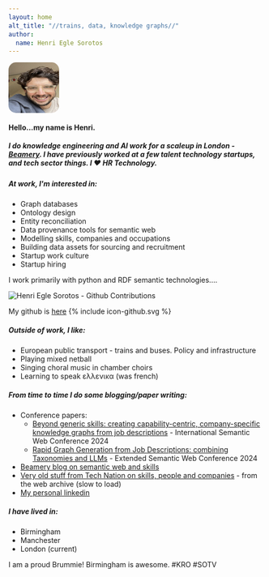 ```yaml
---
layout: home
alt_title: "//trains, data, knowledge graphs//"
author:
  name: Henri Egle Sorotos
---
```

<img src="media/about.png" alt="Henri Egle Sorotos" width="100" height="100" style="display: block; margin: 5px left; border-radius: 15px;"/>

#### Hello...my name is Henri. 

##### I do knowledge engineering and AI work for a scaleup in London - [Beamery](https://www.beamery.com/). I have previously worked at a few talent technology startups, and tech sector things. I ❤️ HR Technology. 

##### At work, I'm interested in:

- Graph databases 
- Ontology design 
- Entity reconciliation
- Data provenance tools for semantic web 
- Modelling skills, companies and occupations
- Building data assets for sourcing and recruitment
- Startup work culture
- Startup hiring

I work primarily with python and RDF semantic technologies....

<img src="https://ghchart.rshah.org/F75725/henrieglesorotos" alt="Henri Egle Sorotos - Github Contributions"/>

My github is [here](https://github.com/henrieglesorotos)
<span class="icon icon--twitter">{% include icon-github.svg %}</span>

##### Outside of work, I like:

- European public transport - trains and buses. Policy and infrastructure
- Playing mixed netball
- Singing choral music in chamber choirs
- Learning to speak  ελλενικα (was french)

##### From time to time I do some blogging/paper writing:

- Conference papers:
  - [Beyond generic skills: creating capability-centric, company-specific knowledge graphs from job descriptions](https://ceur-ws.org/Vol-3828/paper42.pdf) - International Semantic Web Conference 2024
  - [Rapid Graph Generation from Job Descriptions: combining Taxonomies and LLMs](https://2024.eswc-conferences.org/wp-content/uploads/2024/05/77770139.pdf) - Extended Semantic Web Conference 2024
- [Beamery blog on semantic web and skills](https://henri-egle-sorotos.medium.com/)
- [Very old stuff from Tech Nation on skills, people and companies](https://web.archive.org/web/20231005033555/https://technation.io/news/author/henrieglesorotos/) - from the web archive (slow to load)
- [My personal linkedin](https://www.linkedin.com/in/henrieglesorotos/detail/recent-activity/posts/)
 

##### I have lived in:

- Birmingham
- Manchester
- London (current)

I am a proud Brummie! Birmingham is awesome. #KRO #SOTV 
